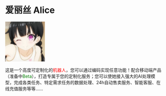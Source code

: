 # 爱丽丝 Alice

<img src="./image/alice.jpg" style="width: 128px">

这是一个高度可定制化的<span style="color: red;">机器人</span>，您可以通过编码实现任意功能！配合移动端产品（准备中<span style="color: green;">Beta</span>），打造专属于您的定制化服务；您可以使她接入强大的AI处理模型，完成各类任务、特定需求任务的数据处理、24h自动售卖服务、智能客服、在线充值服务等等……